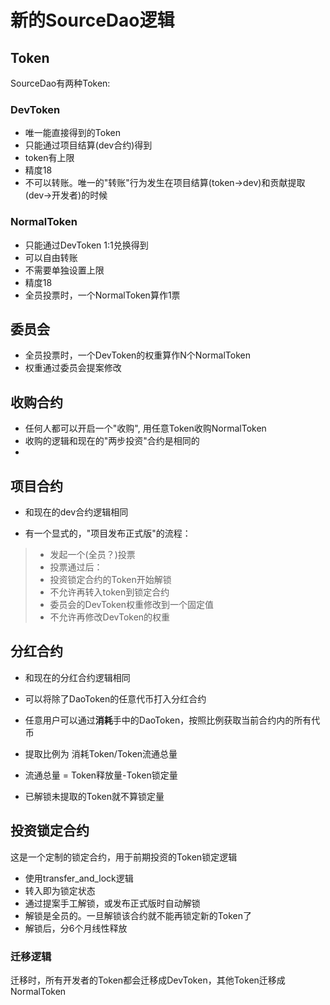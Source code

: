 # 新的SourceDao逻辑

## Token
SourceDao有两种Token:
### DevToken
- 唯一能直接得到的Token
- 只能通过项目结算(dev合约)得到
- token有上限
- 精度18
- 不可以转账。唯一的"转账"行为发生在项目结算(token->dev)和贡献提取(dev->开发者)的时候

### NormalToken
- 只能通过DevToken 1:1兑换得到
- 可以自由转账
- 不需要单独设置上限
- 精度18
- 全员投票时，一个NormalToken算作1票

## 委员会
- 全员投票时，一个DevToken的权重算作N个NormalToken
- 权重通过委员会提案修改

## 收购合约
- 任何人都可以开启一个"收购", 用任意Token收购NormalToken
- 收购的逻辑和现在的"两步投资"合约是相同的
- 
## 项目合约
- 和现在的dev合约逻辑相同

- 有一个显式的，"项目发布正式版"的流程：
> - 发起一个(全员？)投票
> - 投票通过后：
> - 投资锁定合约的Token开始解锁
> - 不允许再转入token到锁定合约
> - 委员会的DevToken权重修改到一个固定值
> - 不允许再修改DevToken的权重

## 分红合约
- 和现在的分红合约逻辑相同

- 可以将除了DaoToken的任意代币打入分红合约
- 任意用户可以通过**消耗**手中的DaoToken，按照比例获取当前合约内的所有代币
- 提取比例为 消耗Token/Token流通总量
- 流通总量 = Token释放量-Token锁定量
- 已解锁未提取的Token就不算锁定量

## 投资锁定合约
这是一个定制的锁定合约，用于前期投资的Token锁定逻辑
- 使用transfer_and_lock逻辑
- 转入即为锁定状态
- 通过提案手工解锁，或发布正式版时自动解锁
- 解锁是全员的。一旦解锁该合约就不能再锁定新的Token了
- 解锁后，分6个月线性释放


### 迁移逻辑
迁移时，所有开发者的Token都会迁移成DevToken，其他Token迁移成NormalToken